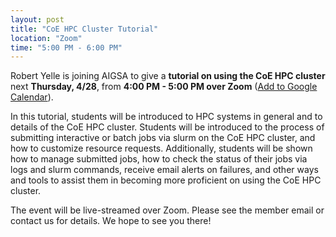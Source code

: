 ```yaml
---
layout: post
title: "CoE HPC Cluster Tutorial"
location: "Zoom"
time: "5:00 PM - 6:00 PM"
---
```

Robert Yelle is joining AIGSA to give a **tutorial on using the CoE HPC cluster** next **Thursday, 4/28**, from **4:00 PM - 5:00 PM over Zoom** ([Add to Google Calendar](https://calendar.google.com/event?action=TEMPLATE&tmeid=aHRvdThnOGFxZzY3Z2U2MWwyNDE3ZnY3bGcgY19lcnQ2Zzg1bWtsbDNrYnA4dDJhZ2dkMnM0c0Bn&tmsrc=c_ert6g85mkll3kbp8t2aggd2s4s%40group.calendar.google.com)). 

In this tutorial, students will be introduced to HPC systems in general and to details of the CoE HPC cluster. Students will be introduced to the process of submitting interactive or batch jobs via slurm on the CoE HPC cluster, and how to customize resource requests. Additionally, students will be shown how to manage submitted jobs, how to check the status of their jobs via logs and slurm commands, receive email alerts on failures, and other ways and tools to assist them in becoming more proficient on using the CoE HPC cluster. 

The event will be live-streamed over Zoom. Please see the member email or contact us for details. We hope to see you there!
